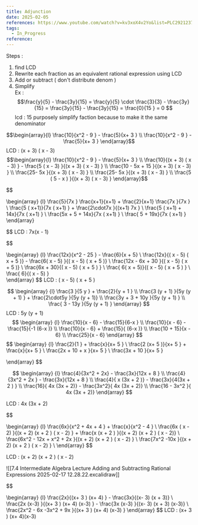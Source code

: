```yaml
---
title: Adjunction
date: 2025-02-05
references: https://www.youtube.com/watch?v=kv3xoX4v2Yo&list=PLC292123722B1B450&index=15
tags:
  - In_Progress
reference:
---
```



Steps  : 
 1. find LCD    
 2. Rewrite each fraction as an equivalent  rational expression  using  LCD   
 3. Add or subtract ( don't distribute  denom ) 
 4. Simplify  
Ex :  $$\frac{y}{5}  -  \frac{3y}{15}  =  \frac{y}{5} \cdot \frac{3}{3}   -  \frac{3y}{15} =  \frac{3y}{15}   -  \frac{3y}{15}  =  \frac{0}{15 }  =   0  $$ 
lcd : 15 purposely  simplify  faction because to make it the same denominator 






$$\begin{array}{l}
\frac{10}{x^2   -  9 }  - \frac{5}{x+  3 }    \\
\frac{10}{x^2   -  9 }  - \frac{5}{x+  3 }  
\end{array}$$ 
LCD :  (x +  3) ( x -  3) 
$$\begin{array}{l}
\frac{10}{x^2   -  9 }  - \frac{5}{x+  3 }    \\
\frac{10}{(x +  3) ( x -  3)  }  - \frac{5 ( x -  3) }{(x +  3) ( x -  3) }    \\
\frac{10  - 5x   +  15  }{(x +  3) ( x -  3)  }   \\
\frac{25- 5x  }{(x +  3) ( x -  3)  }   \\
\frac{25- 5x  }{(x +  3) ( x -  3)  }   \\
\frac{5 ( 5 - x  )  }{(x +  3) ( x -  3)  }  
\end{array}$$





$$

\begin{array} {l}
\frac{5}{7x  } \frac{x+1}{x+1}   + \frac{2}{x+1} \frac{7x }{7x }    \\
\frac{5 ( x+1)}{7x ( x+1)  }   + \frac{2\cdot7x }{(x+1) 7x }   \\
\frac{5 ( x+1)  +  14x}{7x ( x+1)  }     \\ 
\frac{5x   +  5 +  14x}{7x ( x+1)  }     \\
\frac{  5 +  19x}{7x ( x+1)  }    
\end{array} 

$$
LCD  :   7x(x - 1)  

$$

\begin{array} {l}
\frac{12x}{x^2  -  25 } -  \frac{6}{x +  5}   \\
\frac{12x}{( x  - 5)  ( x  + 5 )} -  \frac{6( x  - 5)  }{( x  - 5)  ( x  + 5 )}   \\
\frac{12x  - 6x +  30  }{( x  - 5)  ( x  + 5 )}   \\
\frac{6x +   30}{( x  - 5)  ( x  + 5 )  }     \\
\frac{ 6( x    +  5)}{( x  - 5)  ( x  + 5 )  }      \\
\frac{ 6}{( x  - 5)  }    
\end{array} 
$$
LCD  :   ( x  - 5)  ( x  + 5 )


$$
\begin{array} {l}
 \frac{3 }{5 y  } +  \frac{2}{y  +  1 }  
 \\
 \frac{3 (y + 1) }{5y (y + 1) } +  \frac{2\cdot5y }{5y (y + 1)}    \\
 \frac{3y + 3  + 10y  }{5y (y + 1) }    \\
 \frac{ 3  -  13y  }{5y (y + 1) }  
\end{array}
$$
LCD  :  5y (y + 1)
$$
\begin{array} {l}
\frac{10}{x  - 6}  - \frac{15}{6-x } \\
\frac{10}{x  - 6}  - \frac{15}{-1  (6-x )}  \\
\frac{10}{x  - 6}     +  \frac{15}{ (6-x )}  \\
\frac{10 + 15}{x  - 6}       \\
\frac{25}{x  - 6}  
\end{array}
$$ 
$$
\begin{array} {l}
\frac{2}{1 }  +  \frac{x}{x+  5 } \\
\frac{2 (x+  5 )}{x+  5 } + \frac{x}{x+  5 } \\
\frac{2x    + 10   + x  }{x+  5 }  \\
\frac{3x    + 10  }{x+  5 } 
 
\end{array}
$$

$$
\begin{array} {l}
\frac{4}{3x^2   + 2x}   -  \frac{3x}{12x +  8 } \\
\frac{4}{3x^2   + 2x }   -  \frac{3x}{12x +  8 }  \\
\frac{4}{ x (3x  + 2 )}   -  \frac{3x}{4(3x  + 2 ) }  \\
\frac{16}{ 4x (3x + 2)}   -  \frac{3x^2}{ 4x (3x + 2)}  \\
\frac{16  - 3x^2 }{ 4x (3x + 2)} 
\end{array}
$$

LCD  :  4x (3x + 2)


$$

\begin{array} {l}
\frac{6x}{x^2  +  4x   + 4 }   +  \frac{x}{x^2 -  4 } \\
\frac{6x  ( x - 2) }{(x +  2) (x + 2 ) ( x - 2) }   + \frac{x (x + 2 ) }{(x +  2) (x + 2 ) ( x - 2)}   \\   
\frac{6x^2 - 12x   +  x^2 + 2x  }{(x +  2) (x + 2 ) ( x - 2) }    \\
\frac{7x^2 -10x  }{(x +  2) (x + 2 ) ( x - 2) }   \\
\end{array}
$$

LCD  :  (x +  2) (x + 2 ) ( x - 2)

![[7.4 Intermediate Algebra Lecture  Adding and Subtracting Rational Expressions 2025-02-17 12.28.22.excalidraw]]

$$

\begin{array} {l} 
\frac{2x}{(x+ 3 ) (x+ 4) } - \frac{3x}{(x- 3) (x  + 3)}  \\
\frac{2x (x-3) }{(x+ 3 ) (x+ 4) (x-3)  } - \frac{3x (x-3) }{(x- 3) (x  + 3) (x-3)}  \\
\frac{2x^2  - 6x  -3x^2  +  9x }{(x+ 3 ) (x+ 4) (x-3)  }
\end{array}
$$ LCD : (x+ 3 ) (x+ 4)(x-3)
